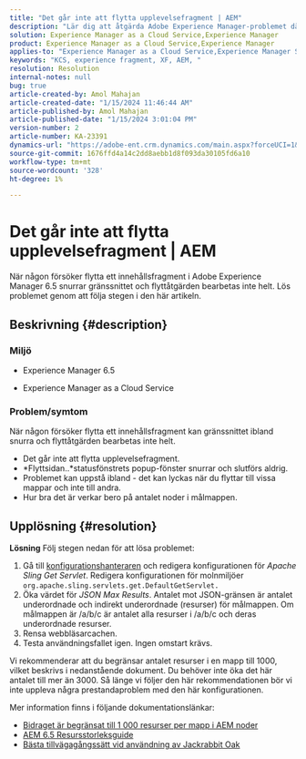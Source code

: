 ```yaml
---
title: "Det går inte att flytta upplevelsefragment | AEM"
description: "Lär dig att åtgärda Adobe Experience Manager-problemet där en upplevelsefragmentprocess aldrig slutförs."
solution: Experience Manager as a Cloud Service,Experience Manager
product: Experience Manager as a Cloud Service,Experience Manager
applies-to: "Experience Manager as a Cloud Service,Experience Manager Sites,Experience Manager 6.5"
keywords: "KCS, experience fragment, XF, AEM, "
resolution: Resolution
internal-notes: null
bug: true
article-created-by: Amol Mahajan
article-created-date: "1/15/2024 11:46:44 AM"
article-published-by: Amol Mahajan
article-published-date: "1/15/2024 3:01:04 PM"
version-number: 2
article-number: KA-23391
dynamics-url: "https://adobe-ent.crm.dynamics.com/main.aspx?forceUCI=1&pagetype=entityrecord&etn=knowledgearticle&id=d12eccbf-9bb3-ee11-a569-6045bd006149"
source-git-commit: 1676ffd4a14c2dd8aebb1d8f093da30105fd6a10
workflow-type: tm+mt
source-wordcount: '328'
ht-degree: 1%

---
```


# Det går inte att flytta upplevelsefragment | AEM


När någon försöker flytta ett innehållsfragment i Adobe Experience Manager 6.5 snurrar gränssnittet och flyttåtgärden bearbetas inte helt. Lös problemet genom att följa stegen i den här artikeln.

## Beskrivning {#description}


### <b>Miljö</b>

- Experience Manager 6.5


- Experience Manager as a Cloud Service




### <b>Problem/symtom</b>

När någon försöker flytta ett innehållsfragment kan gränssnittet ibland snurra och flyttåtgärden bearbetas inte helt.

- Det går inte att flytta upplevelsefragment.
- *Flyttsidan..*statusfönstrets popup-fönster snurrar och slutförs aldrig.
- Problemet kan uppstå ibland - det kan lyckas när du flyttar till vissa mappar och inte till andra.
- Hur bra det är verkar bero på antalet noder i målmappen.





## Upplösning {#resolution}

<b>Lösning</b>
Följ stegen nedan för att lösa problemet:



1. Gå till [konfigurationshanteraren](http://localhost:4502/system/console/configMgr) och redigera konfigurationen för *Apache Sling Get Servlet*. Redigera konfigurationen för molnmiljöer `org.apache.sling.servlets.get.DefaultGetServlet.`
2. Öka värdet för *JSON Max Results*. Antalet mot JSON-gränsen är antalet underordnade och indirekt underordnade (resurser) för målmappen. Om målmappen är /a/b/c är antalet alla resurser i /a/b/c och deras underordnade resurser.
3. Rensa webbläsarcachen.
4. Testa användningsfallet igen. Ingen omstart krävs.


Vi rekommenderar att du begränsar antalet resurser i en mapp till 1000, vilket beskrivs i nedanstående dokument. Du behöver inte öka det här antalet till mer än 3000. Så länge vi följer den här rekommendationen bör vi inte uppleva några prestandaproblem med den här konfigurationen.

Mer information finns i följande dokumentationslänkar:

- [Bidraget är begränsat till 1 000 resurser per mapp i AEM noder](https://experienceleague.adobe.com/docs/experience-cloud-kcs/kbarticles/KA-21172.html)
- [AEM 6.5 Resursstorleksguide](https://experienceleague.adobe.com/docs/experience-manager-65/assets/administer/assets-sizing-guide.html)
- [Bästa tillvägagångssätt vid användning av Jackrabbit Oak](https://jackrabbit.apache.org/oak/docs/dos_and_donts.html)

